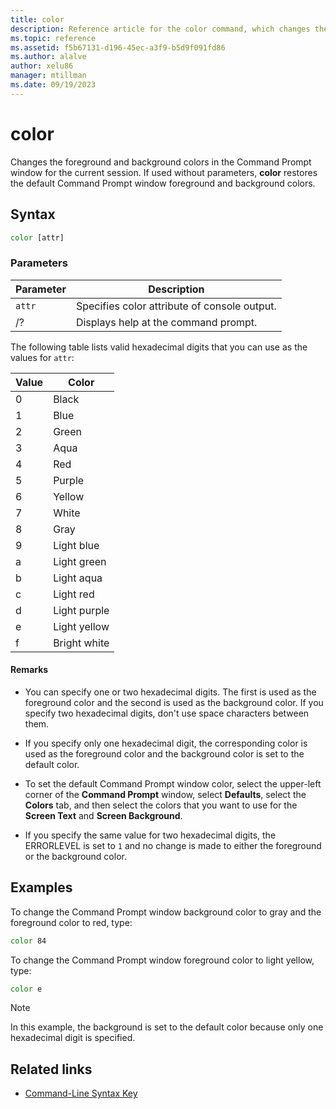 ```yaml
---
title: color
description: Reference article for the color command, which changes the foreground and background colors in the Command Prompt window for the current session.
ms.topic: reference
ms.assetid: f5b67131-d196-45ec-a3f9-b5d9f091fd86
ms.author: alalve
author: xelu86
manager: mtillman
ms.date: 09/19/2023
---
```


# color

Changes the foreground and background colors in the Command Prompt window for the current session. If used without parameters, **color** restores the default Command Prompt window foreground and background colors.

## Syntax

```cmd
color [attr]
```

### Parameters

| Parameter | Description |
| --------- | ----------- |
| `attr` | Specifies color attribute of console output. |
| /? | Displays help at the command prompt. |

The following table lists valid hexadecimal digits that you can use as the values for `attr`:

| Value | Color |
| ----- | ----- |
| 0 | Black |
| 1 | Blue |
| 2 | Green |
| 3 | Aqua |
| 4 | Red |
| 5 | Purple |
| 6 | Yellow |
| 7 | White |
| 8 | Gray |
| 9 | Light blue |
| a | Light green |
| b | Light aqua |
| c | Light red |
| d | Light purple |
| e | Light yellow |
| f | Bright white |

#### Remarks

- You can specify one or two hexadecimal digits. The first is used as the foreground color and the second is used as the background color. If you specify two hexadecimal digits, don't use space characters between them.

- If you specify only one hexadecimal digit, the corresponding color is used as the foreground color and the background color is set to the default color.

- To set the default Command Prompt window color, select the upper-left corner of the **Command Prompt** window, select **Defaults**, select the **Colors** tab, and then select the colors that you want to use for the **Screen Text** and **Screen Background**.

- If you specify the same value for two hexadecimal digits, the ERRORLEVEL is set to `1` and no change is made to either the foreground or the background color.

## Examples

To change the Command Prompt window background color to gray and the foreground color to red, type:

```cmd
color 84
```

To change the Command Prompt window foreground color to light yellow, type:

```cmd
color e
```

> [!NOTE]
> In this example, the background is set to the default color because only one hexadecimal digit is specified.

## Related links

- [Command-Line Syntax Key](command-line-syntax-key.md)
